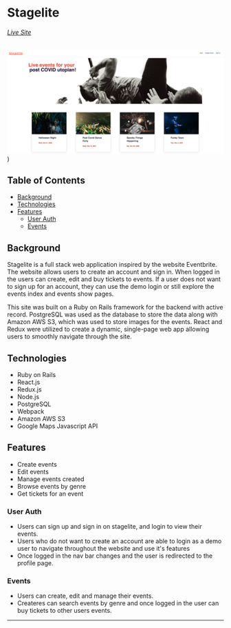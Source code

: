 # Stagelite
###### [Live Site](https://stagelite.herokuapp.com/#/)

![screenshot](app/assets/images/stagelite_screenshot.png))

## Table of Contents

  * [Background](#background)
  * [Technologies](#technologies)
  * [Features](#features)
    * [User Auth](#user-auth)
    * [Events](#events)
  
## Background

Stagelite is a full stack web application inspired by the website Eventbrite. The website allows users to create an account and sign in. When logged in the users can create, edit and buy tickets to events. If a user does not want to sign up for an account, they can use the demo login or still explore the events index and events show pages. 

This site was built on a Ruby on Rails framework for the backend with active record. PostgreSQL was used as the database to store the data along with Amazon AWS S3, which was used to store images for the events. React and Redux were utilized to create a dynamic, single-page web app allowing users to smoothly navigate through the site. 

## Technologies
* Ruby on Rails
* React.js
* Redux.js
* Node.js
* PostgreSQL
* Webpack
* Amazon AWS S3
* Google Maps Javascript API

## Features
* Create events
* Edit events
* Manage events created
* Browse events by genre
* Get tickets for an event

### User Auth 


* Users can sign up and sign in on stagelite, and login to view their events.
* Users who do not want to create an account are able to login as a demo user to navigate throughout the website and use it's features
* Once logged in the nav bar changes and the user is redirected to the profile page.


### Events


* Users can create, edit and manage their events.
* Createres can search events by genre and once logged in the user can buy tickets to other users events.

---